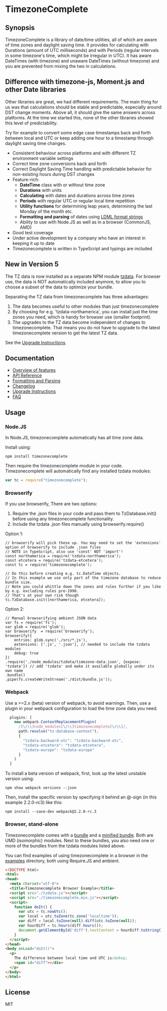 # TimezoneComplete

## Synopsis

TimezoneComplete is a library of date/time utilities, all of which are aware of time zones and daylight saving time. It provides for calculating with Durations (amount of UTC milliseconds) and with Periods (regular intervals in some timezone's time, which might be irregular in UTC). It has aware DateTimes (with timezone) and unaware DateTimes (without timezone) and you are prevented from mixing the two in calculations.


## Difference with timezone-js, Moment.js and other Date libraries

Other libraries are great, we had different requirements. The main thing for us was that calculations should be stable and predictable, especially around DST change moments.
Above all, it should give the same answers across platforms. At the time we started this, none of the other libraries showed this level of predictability.

Try for example to convert some edge case timestamps back and forth between local and UTC or keep adding one hour to a timestamp through daylight saving time changes.

* Consistent behaviour across platforms and with different TZ environment variable settings
* Correct time zone conversions back and forth
* Correct Daylight Saving Time handling with predictable behavior for non-existing hours during DST changes
* Feature-rich:
  * **DateTime** class with or without time zone
  * **Durations** with units
  * **Calculating** with dates and durations across time zones
  * **Periods** with regular UTC or regular local time repetition
  * **Utility functions** for determining leap years, determining the last Monday of the month etc.
  * **Formatting and parsing** of dates using [LDML format strings](./doc/LDML.md)
  * Ability to use with Node.JS as well as in a browser (CommonJS, AMD)
* Good test coverage
* Under active development by a company who have an interest in keeping it up to date
* Timezonecomplete is written in TypeScript and typings are included


## New in Version 5

The TZ data is now installed as a separate NPM module [tzdata](https://npmjs.com/package/tzdata). For browser use, the data is NOT automatically included anymore, to allow you to choose a subset of the data to optimize your bundle.

Separating the TZ data from timezonecomplete has three advantages:
1. The data becomes useful to other modules than just timezonecomplete
1. By choosing for e.g. 'tzdata-northamerica', you can install just the time zones you need, which is handy for browser use (smaller footprint).
1. The upgrades to the TZ data become independent of changes to timezonecomplete. That means you do not have to upgrade to the latest timezonecomplete version to get the latest TZ data.

See the [Upgrade Instructions](./doc/UPGRADING.md).

## Documentation

* [Overview of features](./doc/OVERVIEW.md)
* [API Reference](https://rawcdn.githack.com/SpiritIT/timezonecomplete/master/doc/typedoc/globals.html)
* [Formatting and Parsing](./doc/LDML.md)
* [Changelog](./doc/CHANGELOG.md)
* [Upgrade Instructions](./doc/UPGRADING.md)
* [FAQ](./doc/FAQ.md)

## Usage

### Node.JS

In Node.JS, timezonecomplete automatically has all time zone data.

Install using:
```
npm install timezonecomplete
```

Then require the timezonecomplete module in your code. Timezonecomplete will automatically find any installed tzdata modules:

```javascript
var tc = require("timezonecomplete");
```

### Browserify

If you use browserify, There are two options:
1. Require the .json files in your code and pass them to TzDatabase.init() before using any timezonecomplete functionality.
1. Include the tzdata .json files manually using browserify.require()

Option 1:
```
// browserify will pick these up. You may need to set the 'extensions' option of browserify to include .json files
// NOTE in TypeScript, also use 'const' NOT 'import'!
const northamerica = require('tzdata-northamerica');
const etcetera = require('tzdata-etcetera');
const tc = require('timezonecomplete');

// Do this before creating e.g. tc.DateTime objects.
// In this example we use only part of the timezone database to reduce bundle size.
// Note you could whittle down the zones and rules further if you like by e.g. excluding rules pre-1990.
// That's at your own risk though
tc.TzDatabase.init([northamerica, etcetera]);
```

Option 2:
```
// Manual browserifying ambient JSON data
var fs = require('fs');
var glob = require('glob');
var browserify  = require('browserify');
browserify({
    entries: glob.sync('./src/*.js'),
    extensions: ['.js', '.json'], // needed to include the tzdata modules
    debug: true
})
.require('./node_modules/tzdata/timezone-data.json', {expose: 'tzdata'}) // add 'tzdata' and make it available globally under its own name
.bundle()
.pipe(fs.createWriteStream('./dist/bundle.js'));
```

### Webpack

Use a >=2.x (beta) version of webpack, to avoid warnings. Then, use a plugin in your webpack configuration to load the time zone data you need.

```javascript
  plugins: [
    new webpack.ContextReplacementPlugin(
      /[\/\\]node_modules[\/\\]timezonecomplete[\/\\]/,
      path.resolve("tz-database-context"),
      {
        "tzdata-backward-utc": "tzdata-backward-utc",
        "tzdata-etcetera": "tzdata-etcetera",
        "tzdata-europe": "tzdata-europe"
      }
    )
  ]
```

To install a beta version of webpack, first, look up the latest unstable version using:

```
npm show webpack versions --json
```

Then, install the specific version by specifying it behind an @-sign (in this example 2.2.0-rc3) like this:

```
npm install --save-dev webpack@2.2.0-rc.3
```

### Browser, stand-alone

Timezonecomplete comes with a [bundle](./dist/timezonecomplete.js) and a [minified bundle](./dist/timezonecomplete.min.js). Both are UMD (isomorphic) modules.
Next to these bundles, you also need one or more of the bundles from the tzdata modules listed above.

You can find examples of using timezonecomplete in a browser in the [examples](examples/) directory, both using Require.JS and ambient.

```html
<!DOCTYPE html>
<html>
<head>
  <meta charset="utf-8">
  <title>Timezonecomplete Browser Example</title>
  <script src="./tzdata.js"></script>
  <script src="./timezonecomplete.min.js"></script>
  <script>
    function doIt() {
      var utc = tc.nowUtc();
      var local = utc.toZone(tc.zone('localtime'));
      var diff = local.toZone(null).diff(utc.toZone(null));
      var hourDiff = tc.hours(diff.hours());
      document.getElementById('diff').textContent = hourDiff.toString();
    }
  </script>
</head>
<body onLoad="doIt()">
  <p>
    The difference between local time and UTC is:&nbsp;
    <span id="diff"></div>
  </p>
</body>
</html>
```

## License

MIT

